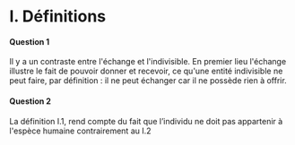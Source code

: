# I. Définitions
#### Question 1
Il y a un contraste entre l'échange et l'indivisible. En premier lieu l'échange illustre le fait de pouvoir donner et recevoir, ce qu'une entité indivisible ne peut faire, par définition : il ne peut échanger car il ne possède rien à offrir. 

#### Question 2
La définition $\text{I}.1$, rend compte du fait que l’individu ne doit pas appartenir à l'espèce humaine contrairement au $\text{I}.2$
